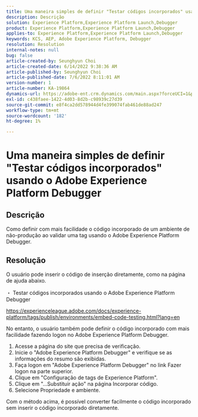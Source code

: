 ```yaml
---
title: Uma maneira simples de definir "Testar códigos incorporados" usando o Adobe Experience Platform Debugger
description: Descrição
solution: Experience Platform,Experience Platform Launch,Debugger
product: Experience Platform,Experience Platform Launch,Debugger
applies-to: Experience Platform,Experience Platform Launch,Debugger
keywords: KCS, AEP, Adobe Experience Platform, Debugger
resolution: Resolution
internal-notes: null
bug: false
article-created-by: Seunghyun Choi
article-created-date: 6/14/2022 9:38:36 AM
article-published-by: Seunghyun Choi
article-published-date: 7/6/2022 8:11:01 AM
version-number: 1
article-number: KA-19864
dynamics-url: https://adobe-ent.crm.dynamics.com/main.aspx?forceUCI=1&pagetype=entityrecord&etn=knowledgearticle&id=5741b3bf-c5eb-ec11-bb3d-000d3a5c4292
exl-id: c438faee-1422-4d03-8d2b-c98939c27d39
source-git-commit: e8f4ca2dd578944d4fe399074fab461de88ad247
workflow-type: tm+mt
source-wordcount: '182'
ht-degree: 1%

---
```


# Uma maneira simples de definir &quot;Testar códigos incorporados&quot; usando o Adobe Experience Platform Debugger

## Descrição

Como definir com mais facilidade o código incorporado de um ambiente de não-produção ao validar uma tag usando o Adobe Experience Platform Debugger. 

## Resolução


O usuário pode inserir o código de inserção diretamente, como na página de ajuda abaixo.

・ Testar códigos incorporados usando o Adobe Experience Platform Debugger

https://experienceleague.adobe.com/docs/experience-platform/tags/publish/environments/embed-code-testing.html?lang=en

No entanto, o usuário também pode definir o código incorporado com mais facilidade fazendo logon no Adobe Experience Platform Debugger.

1. Acesse a página do site que precisa de verificação.
2. Inicie o &quot;Adobe Experience Platform Debugger&quot; e verifique se as informações do resumo são exibidas.
3. Faça logon em &quot;Adobe Experience Platform Debugger&quot; no link Fazer logon na parte superior.
4. Clique em &quot;Configuração de tags de Experience Platform&quot;.
5. Clique em &quot;...Substituir ação&quot; na página Incorporar código.
6. Selecione Propriedade e ambiente.

Com o método acima, é possível converter facilmente o código incorporado sem inserir o código incorporado diretamente.
